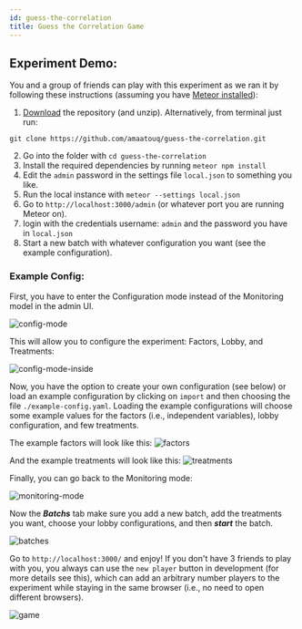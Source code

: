 ```yaml
---
id: guess-the-correlation
title: Guess the Correlation Game
---
```


## Experiment Demo:

You and a group of friends can play with this experiment as we ran it by following these instructions (assuming you have [Meteor installed](https://www.meteor.com/install)):

1. [Download](https://github.com/amaatouq/guess-the-correlation) the repository (and unzip). Alternatively, from terminal just run:

```ssh
git clone https://github.com/amaatouq/guess-the-correlation.git
```

2. Go into the folder with `cd guess-the-correlation`
3. Install the required dependencies by running `meteor npm install`
4. Edit the `admin` password in the settings file `local.json` to something you like.
5. Run the local instance with `meteor --settings local.json`
6. Go to `http://localhost:3000/admin` (or whatever port you are running Meteor on).
7. login with the credentials username: `admin` and the password you have in `local.json`
8. Start a new batch with whatever configuration you want (see the example configuration).

### Example Config:

First, you have to enter the Configuration mode instead of the Monitoring model in the admin UI.

![config-mode][config-mode-image]

[config-mode-image]: https://github.com/amaatouq/guess-the-correlation/raw/master/readme_screenshots/configuration_mode.png

This will allow you to configure the experiment: Factors, Lobby, and Treatments:

![config-mode-inside][config-mode-inside-image]

[config-mode-inside-image]: https://github.com/amaatouq/guess-the-correlation/raw/master/readme_screenshots/configuration_mode_inside.png

Now, you have the option to create your own configuration (see below) or load an example configuration by clicking on `import` and then choosing the file `./example-config.yaml`.
Loading the example configurations will choose some example values for the factors (i.e., independent variables), lobby configuration, and few treatments.

The example factors will look like this:
![factors][factors-img]

[factors-img]: https://github.com/amaatouq/guess-the-correlation/raw/master/readme_screenshots/factors_example.png

And the example treatments will look like this:
![treatments][treatments-img]

[treatments-img]: https://github.com/amaatouq/guess-the-correlation/raw/master/readme_screenshots/treatments_example.png

Finally, you can go back to the Monitoring mode:

![monitoring-mode][monitoring-mode-image]

[monitoring-mode-image]: https://github.com/amaatouq/guess-the-correlation/raw/master/readme_screenshots/monitoring_mode.png

Now the **_Batchs_** tab make sure you add a new batch, add the treatments you want, choose your lobby configurations, and then **_start_** the batch.

![batches][batches-img]

[batches-img]: https://github.com/amaatouq/guess-the-correlation/raw/master/readme_screenshots/new_batch.png

Go to `http://localhost:3000/` and enjoy! If you don't have 3 friends to play with you, you always can use the `new player` button in development (for more details see this), which can add an arbitrary number players to the experiment while staying in the same browser (i.e., no need to open different browsers).

![game][game-img]

[game-img]: https://github.com/amaatouq/guess-the-correlation/raw/master/readme_screenshots/game.png